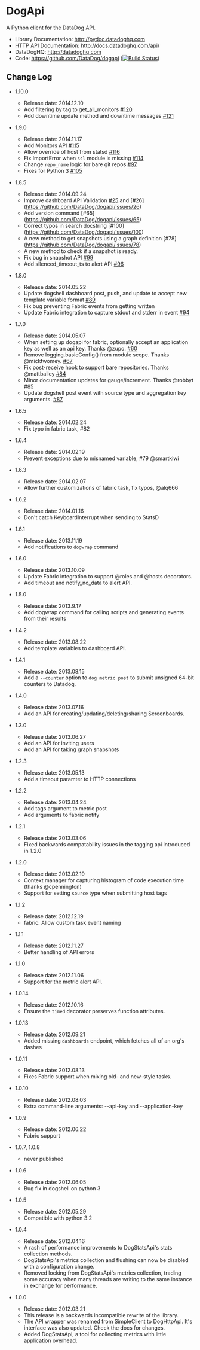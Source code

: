 DogApi
======

A Python client for the DataDog API.

- Library Documentation: http://pydoc.datadoghq.com
- HTTP API Documentation: http://docs.datadoghq.com/api/
- DataDogHQ: http://datadoghq.com
- Code: https://github.com/DataDog/dogapi ([![Build Status](https://travis-ci.org/DataDog/dogapi.png?branch=fabric)](https://travis-ci.org/DataDog/dogapi))

Change Log
----------

- 1.10.0
  - Release date: 2014.12.10
  - Add filtering by tag to get_all_monitors [#120](https://github.com/DataDog/dogapi/pull/120)
  - Add downtime update method and downtime messages [#121](https://github.com/DataDog/dogapi/pull/121)

- 1.9.0
  - Release date: 2014.11.17
  - Add Monitors API [#115](https://github.com/DataDog/dogapi/pull/115)
  - Allow override of host from statsd [#116](https://github.com/DataDog/dogapi/pull/116)
  - Fix ImportError when `ssl` module is missing [#114](https://github.com/DataDog/dogapi/pull/114)
  - Change `repo_name` logic for bare git repos [#97](https://github.com/DataDog/dogapi/pull/97)
  - Fixes for Python 3 [#105](https://github.com/DataDog/dogapi/pull/105)

- 1.8.5
  - Release date: 2014.09.24
  - Improve dashboard API Validation [#25](https://github.com/DataDog/dogapi/issues/25) and [#26] (https://github.com/DataDog/dogapi/issues/26)
  - Add version command [#65] (https://github.com/DataDog/dogapi/issues/65)
  - Correct typos in search docstring [#100] (https://github.com/DataDog/dogapi/issues/100)
  - A new method to get snapshots using a graph definition [#78] (https://github.com/DataDog/dogapi/issues/78)
  - A new method to check if a snapshot is ready.
  - Fix bug in snapshot API [#99](https://github.com/DataDog/dogapi/issues/99)
  - Add silenced_timeout_ts to alert API [#96](https://github.com/DataDog/dogapi/pull/96)

- 1.8.0
  - Release date: 2014.05.22
  - Update dogshell dashboard post, push, and update to accept new template variable format [#89](https://github.com/DataDog/dogapi/pull/89)
  - Fix bug preventing Fabric events from getting written
  - Update Fabric integration to capture stdout and stderr in event [#94](https://github.com/DataDog/dogapi/pull/95)

- 1.7.0
  - Release date: 2014.05.07
  - When setting up dogapi for fabric, optionally accept an application key as well as an api key. Thanks @zupo. [#60](https://github.com/DataDog/dogapi/pull/60)
  - Remove logging.basicConfig() from module scope. Thanks @micktwomey. [#67](https://github.com/DataDog/dogapi/pull/67)
  - Fix post-receive hook to support bare repositories. Thanks @mattbailey [#84](https://github.com/DataDog/dogapi/pull/84)
  - Minor documentation updates for gauge/increment. Thanks @robbyt [#85](https://github.com/DataDog/dogapi/pull/85)
  - Update dogshell post event with source type and aggregation key arguments. [#87](https://github.com/DataDog/dogapi/pull/87)

- 1.6.5
  - Release date: 2014.02.24
  - Fix typo in fabric task, #82

- 1.6.4
  - Release date: 2014.02.19
  - Prevent exceptions due to misnamed variable, #79 @smartkiwi

- 1.6.3
  - Release date: 2014.02.07
  - Allow further customizations of fabric task, fix typos, @alq666

- 1.6.2
    - Release date: 2014.01.16
    - Don't catch KeyboardInterrupt when sending to StatsD

- 1.6.1
    - Release date: 2013.11.19
    - Add notifications to `dogwrap` command

- 1.6.0
    - Release date: 2013.10.09
    - Update Fabric integration to support @roles and @hosts decorators.
    - Add timeout and notify_no_data to alert API.

- 1.5.0
    - Release date: 2013.9.17
    - Add dogwrap command for calling scripts and generating events from their results

- 1.4.2
    - Release date: 2013.08.22
    - Add template variables to dashboard API.

- 1.4.1
    - Release date: 2013.08.15
    - Add a `--counter` option to `dog metric post` to submit unsigned 64-bit counters to Datadog.

- 1.4.0
    - Release date: 2013.07.16
    - Add an API for creating/updating/deleting/sharing Screenboards.

- 1.3.0
    - Release date: 2013.06.27
    - Add an API for inviting users
    - Add an API for taking graph snapshots

- 1.2.3
    - Release date: 2013.05.13
    - Add a timeout paramter to HTTP connections

- 1.2.2
    - Release date: 2013.04.24
    - Add tags argument to metric post
    - Add arguments to fabric notify

- 1.2.1
    - Release date: 2013.03.06
    - Fixed backwards compatability issues in the tagging api introduced in 1.2.0

- 1.2.0
    - Release date: 2013.02.19
    - Context manager for capturing histogram of code execution time (thanks @cpennington)
    - Support for setting `source` type when submitting host tags

- 1.1.2
    - Release date: 2012.12.19
    - fabric: Allow custom task event naming

- 1.1.1
    - Release date: 2012.11.27
    - Better handling of API errors

- 1.1.0
    - Release date: 2012.11.06
    - Support for the metric alert API.

- 1.0.14
    - Release date: 2012.10.16
    - Ensure the `timed` decorator preserves function attributes.

- 1.0.13
    - Release date: 2012.09.21
    - Added missing `dashboards` endpoint, which fetches all of an org's dashes

- 1.0.11
    - Release date: 2012.08.13
    - Fixes Fabric support when mixing old- and new-style tasks.

- 1.0.10
    - Release date: 2012.08.03
    - Extra command-line arguments: --api-key and --application-key

- 1.0.9
    - Release date: 2012.06.22
    - Fabric support

- 1.0.7, 1.0.8
    - never published

- 1.0.6
    - Release date: 2012.06.05
    - Bug fix in dogshell on python 3

- 1.0.5
    - Release date: 2012.05.29
    - Compatible with python 3.2

- 1.0.4
    - Release date: 2012.04.16
    - A rash of performance improvements to DogStatsApi's stats collection
      methods.
    - DogStatsApi's metrics collection and flushing can now be disabled with
      a configuration change.
    - Removed locking from DogStatsApi's metrics collection, trading some
      accuracy when many threads are writing to the same instance in exchange
      for performance.

- 1.0.0
    - Release date: 2012.03.21
    - This release is a backwards incompatible rewrite of the library.
    - The API wrapper was renamed from SimpleClient to DogHttpApi. It's
      interface was also updated. Check the docs for changes.
    - Added DogStatsApi, a tool for collecting metrics with little application
      overhead.
